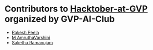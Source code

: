 # Contributors to [Hacktober-at-GVP](https://gvp-ai-club.github.io/hacktoberfest) organized by GVP-AI-Club

- [Rakesh Peela](https://github.com/rakhi2104)
- [M AmruthaVarshini](https://github.com/starmav)
- [Saketha Ramanujam](https://github.com/sakethramanujam)
